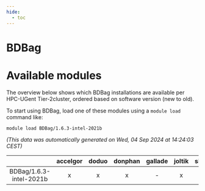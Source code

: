 ```yaml
---
hide:
  - toc
---
```


BDBag
=====

# Available modules


The overview below shows which BDBag installations are available per HPC-UGent Tier-2cluster, ordered based on software version (new to old).

To start using BDBag, load one of these modules using a `module load` command like:

```shell
module load BDBag/1.6.3-intel-2021b
```

*(This data was automatically generated on Wed, 04 Sep 2024 at 14:24:03 CEST)*  

| |accelgor|doduo|donphan|gallade|joltik|shinx|skitty|
| :---: | :---: | :---: | :---: | :---: | :---: | :---: | :---: |
|BDBag/1.6.3-intel-2021b|x|x|x|-|x|-|x|
